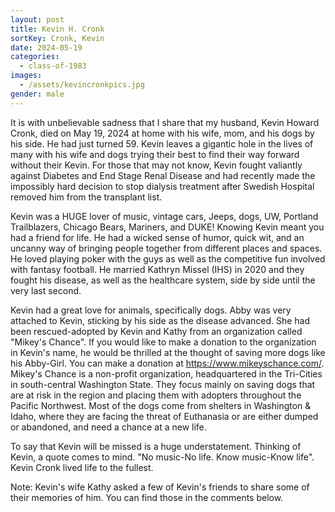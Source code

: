 ```yaml
---
layout: post
title: Kevin H. Cronk
sortKey: Cronk, Kevin
date: 2024-05-19
categories:
  - class-of-1983
images:
  - /assets/kevincronkpics.jpg
gender: male
---
```

It is with unbelievable sadness that I share that my husband, Kevin Howard Cronk, died on May 19, 2024 at home with his wife, mom, and his dogs by his side. He had just turned 59. Kevin leaves a gigantic hole in the lives of many with his wife and dogs trying their best to find their way forward without their Kevin. For those that may not know, Kevin fought valiantly against Diabetes and End Stage Renal Disease and had recently made the impossibly hard decision to stop dialysis treatment after Swedish Hospital removed him from the transplant list.

Kevin was a HUGE lover of music, vintage cars, Jeeps, dogs, UW, Portland Trailblazers, Chicago Bears, Mariners, and DUKE! Knowing Kevin meant you had a friend for life.  He had a wicked sense of humor, quick wit, and an uncanny way of bringing people together from different places and spaces. He loved playing poker with the guys as well as the competitive fun involved with fantasy football. He married Kathryn Missel (IHS) in 2020 and they fought his disease, as well as the healthcare system, side by side until the very last second.

Kevin had a great love for animals, specifically dogs. Abby was very attached to Kevin, sticking by his side as the disease advanced. She had been rescued-adopted by Kevin and Kathy from an organization called "Mikey's Chance". If you would like to make a donation to the organization in Kevin's name, he would be thrilled at the thought of saving more dogs like his Abby-Girl. You can make a donation at https://www.mikeyschance.com/. Mikey's Chance is a non-profit organization, headquartered in the Tri-Cities in south-central Washington State. They focus mainly on saving dogs that are at risk in the region and placing them with adopters throughout the Pacific Northwest. Most of the dogs come from shelters in Washington & Idaho, where they are facing the threat of Euthanasia or are either dumped or abandoned, and need a chance at a new life.

To say that Kevin will be missed is a huge understatement. Thinking of Kevin, a quote comes to mind. "No music-No life. Know music-Know life". Kevin Cronk lived life to the fullest.   

Note: Kevin's wife Kathy asked a few of Kevin's friends to share some of their memories of him. You can find those in the comments below.